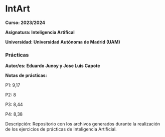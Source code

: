 # IntArt

**Curso: 2023/2024**

**Asignatura: Inteligencia Artifical**

**Universidad: Universidad Autónoma de Madrid (UAM)**

### Prácticas

**Autor/es: Eduardo Junoy y Jose Luis Capote**

**Notas de prácticas:**

P1: 9,17

P2: 8

P3: 8,44

P4: 8,38

Descripción:
Repositorio con los archivos generados durante la realización de los ejercicios de prácticas de Inteligencia Artificial.
